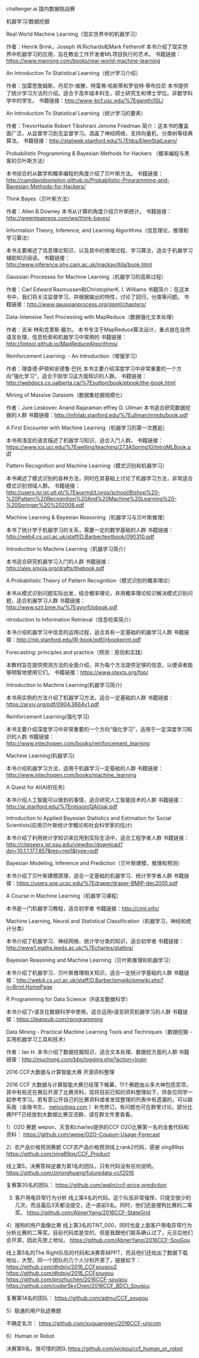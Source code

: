 challenger.ai  国内数据挑战赛


机器学习/数据挖掘

Real World Machine Learning（现实世界中的机器学习）


作者：Henrik Brink，Joseph W.Richards和Mark Fetherolf
本书介绍了现实世界中机器学习的应用，旨在教会工作开发者ML项目执行的艺术。
书籍链接：https://www.manning.com/books/real-world-machine-learning


An Introduction To Statistical Learning（统计学习介绍）


作者：加雷思詹姆斯，丹尼尔·维滕，特雷弗·哈斯蒂和罗伯特·蒂布拉尼
本书提供了统计学习方法的介绍。适合于高年级本科生，硕士研究生和博士学位。非数学科学中的学生。
书籍链接：http://www-bcf.usc.edu/%7Egareth/ISL/

An Introduction To Statistical Learning（统计学习的要素）


作者：TrevorHastie   Robert Tibshirani    Jerome Friedman
简介：这本书的覆盖面广泛，从监督学习到无监督学习。涵盖了神经网络，支持向量机，分类树等经典算法。
书籍链接：http://statweb.stanford.edu/%7Etibs/ElemStatLearn/

Probabilistic Programming & Bayesian Methods for Hackers （概率编程与黑客的贝叶斯方法）


本书综合的从数学和概率编程的角度介绍了贝叶斯方法。
书籍链接：http://camdavidsonpilon.github.io/Probabilistic-Programming-and-Bayesian-Methods-for-Hackers/

Think Bayes（贝叶斯方法）


作者：Allen B.Downey
本书从计算的角度介绍贝叶斯统计。
书籍链接：http://greenteapress.com/wp/think-bayes/

Information Theory, Inference, and Learning Algorithms（信息理论，推理和学习算法）



本书主要阐述了信息理论知识，以及其中的推理过程、学习算法，适合于机器学习辅助知识阅读。
书籍链接：http://www.inference.phy.cam.ac.uk/mackay/itila/book.html 

Gaussian Processes for Machine Learning（机器学习的高斯过程）



作者：Carl Edward Rasmussen和ChristopherK. I. Williams
书籍简介：在这本书中，我们将关注监督学习，并根据输出的特性，讨论了回归，分类等问题。
书籍链接：http://www.gaussianprocess.org/gpml/chapters/

Data-Intensive Text Processing with MapReduce（数据强化文本处理）



作者：吉米·林和克里斯·戴尔。
本书专注于MapReduce算法设计，重点放在自然语言处理，信息检索和机器学习中常用的
书籍链接：http://lintool.github.io/MapReduceAlgorithms/

Reinforcement Learning: - An Introduction（增强学习）    



作者：理查德·萨顿和安德鲁·巴托
本书主要介绍深度学习中非常重要的一个方向“强化学习”，适合于刚学习这方面知识的人群。
书籍链接：http://webdocs.cs.ualberta.ca/%7Esutton/book/ebook/the-book.html

Mining of Massive Datasets（数据集挖掘规模化）


作者：Jure Leskovec    Anand Rajaraman   effrey D. Ullman
本书适合研究数据挖掘的人群
书籍链接：http://infolab.stanford.edu/%7Eullman/mmds/book.pdf
 
A First Encounter with Machine Learning（机器学习的第一次邂逅）



本书用浅显的语言描述了机器学习知识，适合入门人群。
书籍链接：https://www.ics.uci.edu/%7Ewelling/teaching/273ASpring10/IntroMLBook.pdf


Pattern Recognition and Machine Learning（模式识别和机器学习）



本书阐述了模式识别的各种方法，同时在其基础上讨论了机器学习方法，非常适合模式识别领域人群。
书籍链接：http://users.isr.ist.utl.pt/%7Ewurmd/Livros/school/Bishop%20-%20Pattern%20Recognition%20And%20Machine%20Learning%20-%20Springer%20%202006.pdf
 
Machine Learning & Bayesian Reasoning（机器学习与贝叶斯推理）


本书了统计学于机器学习的关系，需要一定的数学基础的人群
书籍链接：http://web4.cs.ucl.ac.uk/staff/D.Barber/textbook/090310.pdf

Introduction to Machine Learning（机器学习简介）



本书适合研究机器学习入门的人群
书籍链接：http://alex.smola.org/drafts/thebook.pdf
 
A Probabilistic Theory of Pattern Recognition（模式识别的概率理论）



本书从模式识别问题实际出发，结合概率理论，并用概率理论知识解决模式识别问题，适合机器学习人群
书籍链接：http://www.szit.bme.hu/%7Egyorfi/pbook.pdf

ntroduction to Information Retrieval（信息检索简介）



本书介绍机器学习中信息的运用过程，适合具有一定基础的机器学习人群
书籍链接：http://nlp.stanford.edu/IR-book/pdf/irbookprint.pdf

Forecasting: principles and practice（预测：原则和实践）



本教材旨在提供预测方法的全面介绍，并为每个方法提供足够的信息，以便读者能够明智地使用它们。
书籍链接：https://www.otexts.org/fpp/

Introduction to Machine Learning(机器学习简介)



本书用实例的方法介绍了机器学习方法，适合一定基础的人群
书籍链接：https://arxiv.org/pdf/0904.3664v1.pdf

Reinforcement Learning(强化学习)



本书主要介绍深度学习中非常重要的一个方向“强化学习”，适用于一定深度学习知识的人群
书籍链接：http://www.intechopen.com/books/reinforcement_learning

Machine Learning(机器学习)



本书介绍机器学习方法，适用于机器学习一定基础的人群
书籍链接： http://www.intechopen.com/books/machine_learning

A Quest for AI(AI的任务)


本书介绍人工智能可以做到的事情，适合研究人工智能技术的人群
书籍链接：http://ai.stanford.edu/%7Enilsson/QAI/qai.pdf

Introduction to Applied Bayesian Statistics and Estimation for Social Scientists(应用贝叶斯统计学概论和社会科学家的估计)



本书介绍了利用统计学知识来应用到实际生活中，适合工程学者人群
书籍链接：http://citeseerx.ist.psu.edu/viewdoc/download?doi=10.1.1.177.857&rep=rep1&type=pdf
 
Bayesian Modeling, Inference and Prediction（贝叶斯建模，推理和预测）



本书介绍了贝叶斯建模原理，适合一定基础的机器学习、统计学学者人群
书籍链接：https://users.soe.ucsc.edu/%7Edraper/draper-BMIP-dec2005.pdf

A Course in Machine Learning（机器学习课程）



本书是一门机器学习教程，适合初学者
书籍链接：http://ciml.info/

Machine Learning, Neural and Statistical Classification（机器学习，神经和统计分类）



本书介绍了机器学习、神经网络、统计学分类的知识，适合初学者
书籍链接：http://www1.maths.leeds.ac.uk/%7Echarles/statlog/

Bayesian Reasoning and Machine Learning（贝叶斯推理和机器学习）



本书介绍了机器学习、贝叶斯推理相关知识，适合一定统计学基础的人群
书籍链接：http://web4.cs.ucl.ac.uk/staff/D.Barber/pmwiki/pmwiki.php?n=Brml.HomePage

R Programming for Data Science（R语言数据科学）


本书介绍了r语言在数据科学中使用，适合运用r语言研究机器学习的人群
书籍链接：https://leanpub.com/rprogramming

Data Mining - Practical Machine Learning Tools and Techniques（数据挖掘 - 实用机器学习工具和技术）



作者：Ian H.
本书介绍了数据挖掘知识，适合文本处理、数据挖方面的人群
书籍链接：http://muchong.com/bbs/logging.php?action=login


2016 CCF大数据与计算智能大赛 开源资料整理

 2016 CCF 大数据与计算智能大赛已经落下帷幕，11个赛题由众多大神包揽奖项，其中有些还在赛后开源了比赛资料，现将目前已知的资料整理如下，供各位同学一起参考学习。若有意公开自己的比赛资料或者发现整理的列表中有遗漏的，可以联系我（金陵书生， netivs@qq.com ）补充修订。有问题也可在群里讨论。部分比赛PPT已经放到大数据比赛交流群，请在群文件里查看。

1）O2O 赛题
wepon、天音和charles提供的CCF O2O比赛第一名的全套代码和资料：
https://github.com/wepe/O2O-Coupon-Usage-Forecast

2）农产品价格预测赛题
CCF农产品价格预测线上rank2代码，感谢 xing89qs 
https://github.com/xing89qs/CCF_Product

线上第5，决赛答辩逆袭为第1名的团队，只有代码没有任何说明。
https://github.com/ziminghuang/futuredata-ccf2016

复赛第35名的团队：
https://github.com/wqlin/ccf-price-prediction

3) 客户用电异常行为分析
线上第4名的代码。这个队伍非常强悍，只提交很少的几次，而且最后3天都没提交，还一直前5名。同时，他们还是搜狗比赛的二等奖。
https://github.com/AbnerYang/2016CCF-StateGrid


4）搜狗的用户画像比赛
线上第3名的TNT_000，同时也是上面客户用电异常行为分析比赛的二等奖。目前代码库是空的，但是我跟他们联系确认过了，元旦后他们会开源，因此先放上地址。
https://github.com/AbnerYang/2016CCF-SouGou 

线上第5名的The Right队伍的代码和决赛答辩PPT，而且他们还给出了数据下载地址，大赞。同一个团队的几个人分别开源了，链接如下：
https://github.com/dhdsjy/2016_CCFsougou2
https://github.com/dhdsjy/2016_CCFsougou
https://github.com/prozhuchen/2016CCF-sougou
https://github.com/coderSkyChen/2016CCF_BDCI_Sougou

复赛第14名的团队：
https://github.com/admu/CCF_sougou

5）联通的用户轨迹赛题

不确定名次：
https://github.com/xuguanggen/2016CCF-unicom

6）Human or Robot

决赛第6名，很可惜的团队
https://github.com/pickou/ccf_human_or_robot